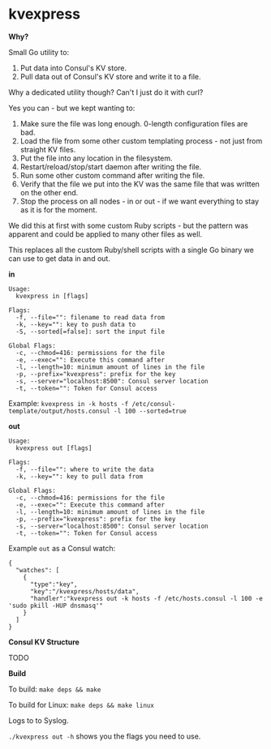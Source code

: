 kvexpress
===============

**Why?**

Small Go utility to:

1. Put data into Consul's KV store.
2. Pull data out of Consul's KV store and write it to a file.

Why a dedicated utility though? Can't I just do it with curl?

Yes you can - but we kept wanting to:

1. Make sure the file was long enough. 0-length configuration files are bad.
2. Load the file from some other custom templating process - not just from straight KV files.
3. Put the file into any location in the filesystem.
4. Restart/reload/stop/start daemon after writing the file.
5. Run some other custom command after writing the file.
6. Verify that the file we put into the KV was the same file that was written on the other end.
7. Stop the process on all nodes - in or out - if we want everything to stay as it is for the moment.

We did this at first with some custom Ruby scripts - but the pattern was apparent and could be applied to many other files as well.

This replaces all the custom Ruby/shell scripts with a single Go binary we can use to get data in and out.

**in**

```
Usage:
  kvexpress in [flags]

Flags:
  -f, --file="": filename to read data from
  -k, --key="": key to push data to
  -S, --sorted[=false]: sort the input file

Global Flags:
  -c, --chmod=416: permissions for the file
  -e, --exec="": Execute this command after
  -l, --length=10: minimum amount of lines in the file
  -p, --prefix="kvexpress": prefix for the key
  -s, --server="localhost:8500": Consul server location
  -t, --token="": Token for Consul access
```

Example: `kvexpress in -k hosts -f /etc/consul-template/output/hosts.consul -l 100 --sorted=true`

**out**

```
Usage:
  kvexpress out [flags]

Flags:
  -f, --file="": where to write the data
  -k, --key="": key to pull data from

Global Flags:
  -c, --chmod=416: permissions for the file
  -e, --exec="": Execute this command after
  -l, --length=10: minimum amount of lines in the file
  -p, --prefix="kvexpress": prefix for the key
  -s, --server="localhost:8500": Consul server location
  -t, --token="": Token for Consul access
```

Example `out` as a Consul watch:

```
{
  "watches": [
    {
      "type":"key",
      "key":"/kvexpress/hosts/data",
      "handler":"kvexpress out -k hosts -f /etc/hosts.consul -l 100 -e 'sudo pkill -HUP dnsmasq'"
    }
  ]
}
```

**Consul KV Structure**

TODO

**Build**

To build: `make deps && make`

To build for Linux: `make deps && make linux`

Logs to to Syslog.

`./kvexpress out -h` shows you the flags you need to use.
